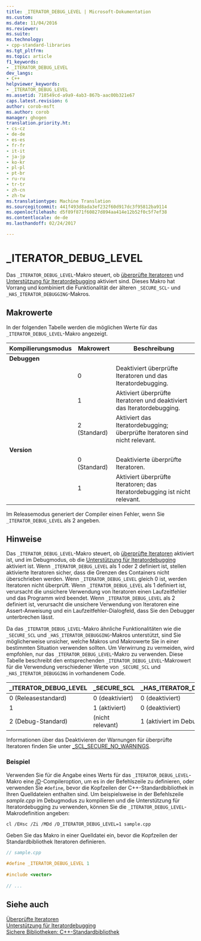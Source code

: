 ```yaml
---
title: _ITERATOR_DEBUG_LEVEL | Microsoft-Dokumentation
ms.custom: 
ms.date: 11/04/2016
ms.reviewer: 
ms.suite: 
ms.technology:
- cpp-standard-libraries
ms.tgt_pltfrm: 
ms.topic: article
f1_keywords:
- _ITERATOR_DEBUG_LEVEL
dev_langs:
- C++
helpviewer_keywords:
- _ITERATOR_DEBUG_LEVEL
ms.assetid: 718549cd-a9a9-4ab3-867b-aac00b321e67
caps.latest.revision: 6
author: corob-msft
ms.author: corob
manager: ghogen
translation.priority.ht:
- cs-cz
- de-de
- es-es
- fr-fr
- it-it
- ja-jp
- ko-kr
- pl-pl
- pt-br
- ru-ru
- tr-tr
- zh-cn
- zh-tw
ms.translationtype: Machine Translation
ms.sourcegitcommit: 441f493d8ada3ef232f60d917dc3f95812ba9114
ms.openlocfilehash: d5f89f871f60827d894aa414e12b52f0c5f7ef38
ms.contentlocale: de-de
ms.lasthandoff: 02/24/2017

---
```

# <a name="iteratordebuglevel"></a>_ITERATOR_DEBUG_LEVEL
Das `_ITERATOR_DEBUG_LEVEL`-Makro steuert, ob [überprüfte Iteratoren](../standard-library/checked-iterators.md) und [Unterstützung für Iteratordebugging](../standard-library/debug-iterator-support.md) aktiviert sind. Dieses Makro hat Vorrang und kombiniert die Funktionalität der älteren `_SECURE_SCL`- und `_HAS_ITERATOR_DEBUGGING`-Makros.  
  
## <a name="macro-values"></a>Makrowerte  
In der folgenden Tabelle werden die möglichen Werte für das `_ITERATOR_DEBUG_LEVEL`-Makro angezeigt.  
  
|Kompilierungsmodus|Makrowert|Beschreibung|  
|----------------------|----------------|-----------------|  
|**Debuggen**|||  
||0|Deaktiviert überprüfte Iteratoren und das Iteratordebugging.|  
||1|Aktiviert überprüfte Iteratoren und deaktiviert das Iteratordebugging.|  
||2 (Standard)|Aktiviert das Iteratordebugging; überprüfte Iteratoren sind nicht relevant.|  
|**Version**|||  
||0 (Standard)|Deaktivierte überprüfte Iteratoren.|  
||1|Aktiviert überprüfte Iteratoren; das Iteratordebugging ist nicht relevant.|  
  
Im Releasemodus generiert der Compiler einen Fehler, wenn Sie `_ITERATOR_DEBUG_LEVEL` als 2 angeben.  
  
## <a name="remarks"></a>Hinweise  
Das `_ITERATOR_DEBUG_LEVEL`-Makro steuert, ob [überprüfte Iteratoren](../standard-library/checked-iterators.md) aktiviert ist, und im Debugmodus, ob die [Unterstützung für Iteratordebugging](../standard-library/debug-iterator-support.md) aktiviert ist. Wenn `_ITERATOR_DEBUG_LEVEL` als 1 oder 2 definiert ist, stellen aktivierte Iteratoren sicher, dass die Grenzen des Containers nicht überschrieben werden. Wenn `_ITERATOR_DEBUG_LEVEL` gleich 0 ist, werden Iteratoren nicht überprüft. Wenn `_ITERATOR_DEBUG_LEVEL` als 1 definiert ist, verursacht die unsichere Verwendung von Iteratoren einen Laufzeitfehler und das Programm wird beendet. Wenn `_ITERATOR_DEBUG_LEVEL` als 2 definiert ist, verursacht die unsichere Verwendung von Iteratoren eine Assert-Anweisung und ein Laufzeitfehler-Dialogfeld, dass Sie den Debugger unterbrechen lässt. 

Da das `_ITERATOR_DEBUG_LEVEL`-Makro ähnliche Funktionalitäten wie die `_SECURE_SCL` und `_HAS_ITERATOR_DEBUGGING`-Makros unterstützt, sind Sie möglicherweise unsicher, welche Makros und Makrowerte Sie in einer bestimmten Situation verwenden sollten. Um Verwirrung zu vermeiden, wird empfohlen, nur das `_ITERATOR_DEBUG_LEVEL`-Makro zu verwenden. Diese Tabelle beschreibt den entsprechenden `_ITERATOR_DEBUG_LEVEL`-Makrowert für die Verwendung verschiedener Werte von `_SECURE_SCL` und `_HAS_ITERATOR_DEBUGGING` in vorhandenem Code.  
  
|**_ITERATOR_DEBUG_LEVEL** |**_SECURE_SCL** |**_HAS_ITERATOR_DEBUGGING**|
|---|---|---|
|0 (Releasestandard)|0 (deaktiviert)|0 (deaktiviert)|
|1|1 (aktiviert)|0 (deaktiviert)|
|2 (Debug-Standard)|(nicht relevant)|1 (aktiviert im Debugmodus)|
  
Informationen über das Deaktivieren der Warnungen für überprüfte Iteratoren finden Sie unter [_SCL_SECURE_NO_WARNINGS](../standard-library/scl-secure-no-warnings.md).  
  
### <a name="example"></a>Beispiel  
  
Verwenden Sie für die Angabe eines Werts für das `_ITERATOR_DEBUG_LEVEL`-Makro eine [/D](../build/reference/d-preprocessor-definitions.md)-Compileroption, um es in der Befehlszeile zu definieren, oder verwenden Sie `#define`, bevor die Kopfzeilen der C++-Standardbibliothek in Ihren Quelldateien enthalten sind. Um beispielsweise in der Befehlszeile *sample.cpp* im Debugmodus zu kompilieren und die Unterstützung für Iteratordebugging zu verwenden, können Sie die `_ITERATOR_DEBUG_LEVEL`-Makrodefinition angeben:  
  
`cl /EHsc /Zi /MDd /D_ITERATOR_DEBUG_LEVEL=1 sample.cpp`  
  
Geben Sie das Makro in einer Quelldatei ein, bevor die Kopfzeilen der Standardbibliothek Iteratoren definieren.  
  
```cpp  
// sample.cpp  
  
#define _ITERATOR_DEBUG_LEVEL 1  
  
#include <vector>  
  
// ...
```  
  
## <a name="see-also"></a>Siehe auch  
[Überprüfte Iteratoren](../standard-library/checked-iterators.md)   
[Unterstützung für Iteratordebugging](../standard-library/debug-iterator-support.md)   
[Sichere Bibliotheken: C++-Standardbibliothek](../standard-library/safe-libraries-cpp-standard-library.md)

